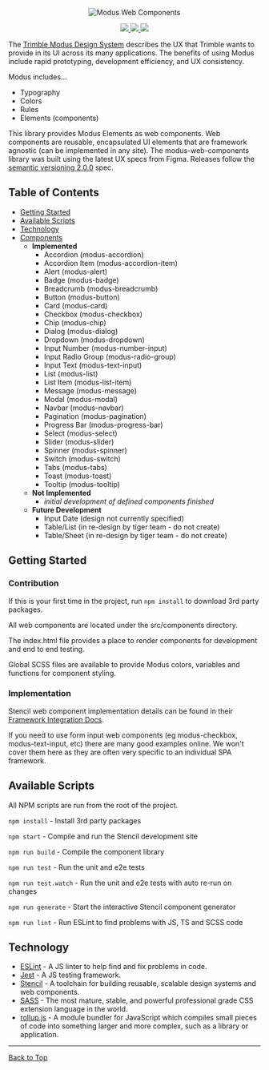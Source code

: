 <p align="center">
  <img src="https://user-images.githubusercontent.com/84749026/148590605-2eb2a27d-4a7e-4e62-909f-ad8c0e72cd79.png" alt="Modus Web Components" />
</p>

<p align="center">
  <a href="https://modus-web-components.netlify.app/" target="_blank">
    <img src="https://cdn.jsdelivr.net/gh/storybookjs/brand@master/badge/badge-storybook.svg">
  </a>

  <a href="https://github.com/trimble-oss/modus-web-components/releases/tag/v0.0.19">
    <img src="https://img.shields.io/badge/latest%20version-v0.0.20-%230063a3" />
  </a>
  
  <a href="https://app.netlify.com/sites/modus-web-components/deploys"> 
  <img src="https://api.netlify.com/api/v1/badges/c9f1de7d-daf8-4dd4-876d-4aa36a077213/deploy-status" />
  </a>
</p>

The [Trimble Modus Design System](https://modus.trimble.com/) describes the UX that Trimble wants to provide in its UI across its many applications. The benefits of using Modus include rapid prototyping, development efficiency, and UX consistency.

Modus includes...

- Typography
- Colors
- Rules
- Elements (components)

This library provides Modus Elements as web components. Web components are reusable, encapsulated UI elements that are framework agnostic (can be implemented in any site). The modus-web-components library was built using the latest UX specs from Figma. Releases follow the [semantic versioning 2.0.0](https://semver.org/) spec.

## Table of Contents

- [Getting Started](#getting-started)
- [Available Scripts](#available-scripts)
- [Technology](#technology)
- [Components](#components)
  - **Implemented**
    - Accordion (modus-accordion)
    - Accordion Item (modus-accordion-item)
    - Alert (modus-alert)
    - Badge (modus-badge)
    - Breadcrumb (modus-breadcrumb)
    - Button (modus-button)
    - Card (modus-card)
    - Checkbox (modus-checkbox)
    - Chip (modus-chip)
    - Dialog (modus-dialog)
    - Dropdown (modus-dropdown)
    - Input Number (modus-number-input)
    - Input Radio Group (modus-radio-group)
    - Input Text (modus-text-input)
    - List (modus-list)
    - List Item (modus-list-item)
    - Message (modus-message)
    - Modal (modus-modal)
    - Navbar (modus-navbar)
    - Pagination (modus-pagination)
    - Progress Bar (modus-progress-bar)
    - Select (modus-select)
    - Slider (modus-slider)
    - Spinner (modus-spinner)
    - Switch (modus-switch)
    - Tabs (modus-tabs)
    - Toast (modus-toast)
    - Tooltip (modus-tooltip)
  - **Not Implemented**
    - _initial development of defined components finished_
  - **Future Development**
    - Input Date (design not currently specified)
    - Table/List (in re-design by tiger team - do not create)
    - Table/Sheet (in re-design by tiger team - do not create)

## Getting Started

### Contribution

If this is your first time in the project, run `npm install` to download 3rd party packages.

All web components are located under the src/components directory.

The index.html file provides a place to render components for development and end to end testing.

Global SCSS files are available to provide Modus colors, variables and functions for component styling.

### Implementation

Stencil web component implementation details can be found in their [Framework Integration Docs](https://stenciljs.com/docs/overview).

If you need to use form input web components (eg modus-checkbox, modus-text-input, etc) there are many good examples online.
We won't cover them here as they are often very specific to an individual SPA framework.

## Available Scripts

All NPM scripts are run from the root of the project.

`npm install` - Install 3rd party packages

`npm start` - Compile and run the Stencil development site

`npm run build` - Compile the component library

`npm run test` - Run the unit and e2e tests

`npm run test.watch` - Run the unit and e2e tests with auto re-run on changes

`npm run generate` - Start the interactive Stencil component generator

`npm run lint` - Run ESLint to find problems with JS, TS and SCSS code

## Technology

- [ESLint](https://eslint.org/) - A JS linter to help find and fix problems in code.
- [Jest](https://jestjs.io/) - A JS testing framework.
- [Stencil](https://stenciljs.com/) - A toolchain for building reusable, scalable design systems and web components.
- [SASS](https://sass-lang.com/) - The most mature, stable, and powerful professional grade CSS extension language in the world.
- [rollup.js](https://rollupjs.org/) - A module bundler for JavaScript which compiles small pieces of code into something larger and more complex, such as a library or application.

------

[Back to Top](#modus-web-components)
